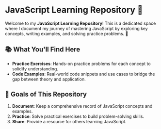 # JavaScript Learning Repository 🎯

Welcome to my **JavaScript Learning Repository**! This is a dedicated space where I document my journey of mastering JavaScript by exploring key concepts, writing examples, and solving practice problems. 🚀

## 📚 What You'll Find Here
- **Practice Exercises**: Hands-on practice problems for each concept to solidify understanding.  
- **Code Examples**: Real-world code snippets and use cases to bridge the gap between theory and application.  


## 🌟 Goals of This Repository
1. **Document**: Keep a comprehensive record of JavaScript concepts and examples.  
2. **Practice**: Solve practical exercises to build problem-solving skills.  
3. **Share**: Provide a resource for others learning JavaScript.  


